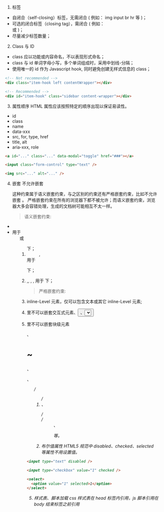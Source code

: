1. 标签

- 自闭合（self-closing）标签，无需闭合 ( 例如： img input br hr 等 )；
- 可选的闭合标签（closing tag），需闭合 ( 例如：</li> 或 </body> )；
- 尽量减少标签数量；

2. Class 与 ID

- class 应以功能或内容命名，不以表现形式命名；
- class 与 id 单词字母小写，多个单词组成时，采用中划线-分隔；
- 使用唯一的 id 作为 Javascript hook, 同时避免创建无样式信息的 class；

```html
<!-- Not recommended -->
<div class="item-hook left contentWrapper"></div>

<!-- Recommended -->
<div id="item-hook" class="sidebar content-wrapper"></div>
```

3. 属性顺序 HTML 属性应该按照特定的顺序出现以保证易读性。

- id
- class
- name
- data-xxx
- src, for, type, href
- title, alt
- aria-xxx, role

```html
<a id="..." class="..." data-modal="toggle" href="###"></a>

<input class="form-control" type="text" />

<img src="..." alt="..." />
```

4. 嵌套
   <a>不允许嵌套 <div> 这种约束属于语义嵌套约束，与之区别的约束还有严格嵌套约束，比如<a>不允许嵌套 <a>。
   严格嵌套约束在所有的浏览器下都不被允许；而语义嵌套约束，浏览器大多会容错处理，生成的文档树可能相互不太一样。

   > 语义嵌套约束:

- <li>用于<ul>或 <ol>下；
- <dd>, <dt>用于<dl>下；
- <thead>,<tbody>, <tfoot>, <tr>, <td> 用于<table> 下；

  > 严格嵌套约束:

- inline-Level 元素，仅可以包含文本或其它 inline-Level 元素;
- <a>里不可以嵌套交互式元素<a>、<button>、<select>等;
- <p>里不可以嵌套块级元素<div>、<h1>~<h6>、<p>、<ul>/<ol>/<li>、<dl>/<dt>/<dd>、<form>等。
- 布尔值属性 HTML5 规范中 disabled、checked、selected 等属性不用设置值。

```html
<input type="text" disabled />

<input type="checkbox" value="1" checked />

<select>
  <option value="1" selected>1</option>
</select>
```

5. 样式表、脚本加载
   css 样式表在 head 标签内引用，js 脚本引用在 body 结束标签之前引用
